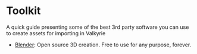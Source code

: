 # Toolkit

A quick guide presenting some of the best 3rd party software you can use to create assets for importing in Valkyrie

- [Blender](https://www.blender.org/): Open source 3D creation. Free to use for any purpose, forever.
